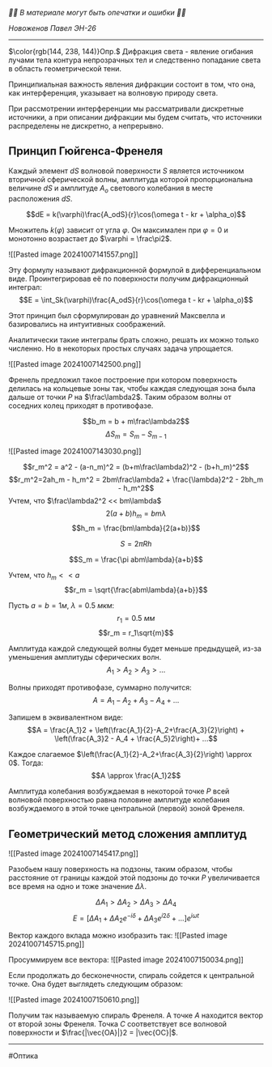 *🚨🚨 В материале могут быть опечатки и ошибки 🚨🚨*

*Новоженов Павел*
*ЭН-26*

---

$\color{rgb(144, 238, 144)}Опр.$ Дифракция света - явление огибания лучами тела контура непрозрачных тел и следственно попадание света в область геометрической тени.

Принципиальная важность явления дифракции состоит в том, что она, как интерференция, указывает на волновую природу света.

При рассмотрении интерференции мы рассматривали дискретные источники, а при описании  дифракции мы будем считать, что источники распределены не дискретно, а непрерывно.

## Принцип Гюйгенса-Френеля
Каждый элемент $dS$ волновой поверхности $S$ является источником вторичной сферической волны, амплитуда которой пропорциональна величине $dS$ и амплитуде $A_o$ светового колебания в месте расположения $dS$.

$$dE = k(\varphi)\frac{A_odS}{r}\cos(\omega t - kr + \alpha_o)$$

Множитель $k(\varphi)$ зависит от угла $\varphi$. Он максимален при $\varphi = 0$ и  монотонно возрастает до $\varphi = \frac\pi2$.

![[Pasted image 20241007141557.png]]

Эту формулу называют дифракционной формулой в дифференциальном виде. Проинтегрировав её по поверхности получим дифракционный интеграл:
$$E = \int_Sk(\varphi)\frac{A_odS}{r}\cos(\omega t - kr + \alpha_o)$$

Этот принцип был сформулирован до уравнений Максвелла и базировались на интуитивных соображений. 

Аналитически такие интегралы брать сложно, решать их можно только численно. Но в некоторых простых случаях задача упрощается.

![[Pasted image 20241007142500.png]]

Френель предложил такое построение при котором поверхность делилась на кольцевые зоны так, чтобы каждая следующая зона была дальше от точки $P$ на $\frac\lambda2$. Таким образом волны от соседних колец приходят в противофазе.

$$b_m = b + m\frac\lambda2$$
$$\Delta S_m = S_m - S_{m-1}$$

![[Pasted image 20241007143030.png]]

$$r_m^2 = a^2 - (a-n_m)^2 = (b+m\frac\lambda2)^2 - (b+h_m)^2$$
$$r_m^2=2ah_m - h_m^2 = 2bm\frac\lambda2 + \frac{\lambda}2^2 - 2bh_m - h_m^2$$
Учтем, что $\frac\lambda2^2 << bm\lambda$
$$2(a+b)h_m = bm\lambda$$
$$h_m = \frac{bm\lambda}{2(a+b)}$$

$$S = 2\pi Rh$$

$$S_m = \frac{\pi abm\lambda}{a+b}$$

Учтем, что $h_m << a$
$$r_m = \sqrt{\frac{abm\lambda}{a+b}}$$

Пусть $a=b=1м, \ \lambda = 0.5\ мкм$:
$$r_1 = 0.5 \ мм$$
$$r_m = r_1\sqrt{m}$$

Амплитуда каждой следующей волны будет меньше предыдущей, из-за уменьшения амплитуды сферических волн.
$$A_1> A_2>A_3>...$$

Волны приходят противофазе, суммарно получится:
$$A = A_1 - A_2 + A_3 - A_4 + ...$$

Запишем в эквивалентном виде:
$$A = \frac{A_1}2 + \left(\frac{A_1}{2}-A_2+\frac{A_3}{2}\right) + \left(\frac{A_3}2 - A_4 + \frac{A_5}2\right)+ ...$$

Каждое слагаемое $\left(\frac{A_1}{2}-A_2+\frac{A_3}{2}\right) \approx 0$. Тогда:
$$A \approx \frac{A_1}2$$

Амплитуда колебания возбуждаемая в некоторой точке $P$ всей волновой поверхностью равна половине амплитуде колебания возбуждаемого в этой точке центральной (первой) зоной Френеля.

## Геометрический метод сложения амплитуд

![[Pasted image 20241007145417.png]]

Разобьем нашу поверхность на подзоны, таким образом, чтобы расстояние от границы каждой этой подзоны до точки $P$ увеличивается все время на одно и тоже значение $\Delta \lambda$.

$$\Delta A_1 > \Delta A_2 > \Delta A_3 > \Delta A_4$$
$$E = [\Delta A_1 + \Delta A_2e^{-i\delta} + \Delta A_3e^{i2\delta} + ...]e^{i\omega t}$$

Вектор каждого вклада можно изобразить так:
![[Pasted image 20241007145715.png]]

Просуммируем все вектора:
![[Pasted image 20241007150034.png]]

Если продолжать до бесконечности, спираль сойдется к центральной точке. Она будет выглядеть следующим образом:

![[Pasted image 20241007150610.png]]

Получим так называемую спираль Френеля. А точке $A$ находится вектор от второй зоны Френеля. Точка $C$ соответствует все волновой поверхности и $\frac{|\vec{OA}|}2 = |\vec{OC}|$.

---

#Оптика